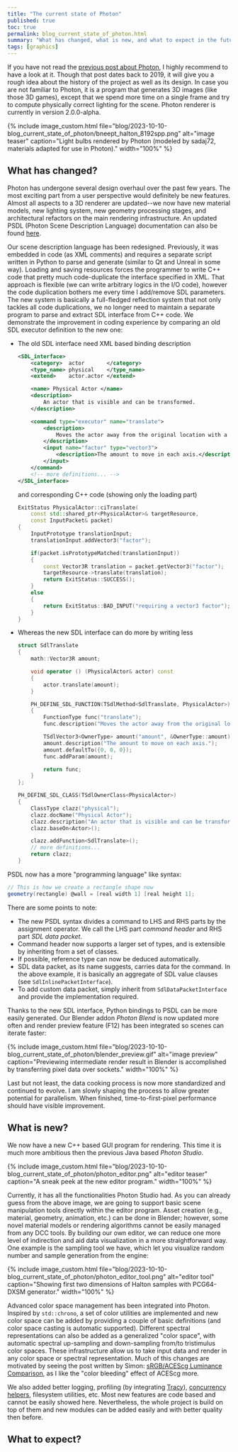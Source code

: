 ```yaml
---
title: "The current state of Photon"
published: true
toc: true
permalink: blog_current_state_of_photon.html
summary: "What has changed, what is new, and what to expect in the future."
tags: [graphics]
---
```


If you have not read the [previous post about Photon](blog_photon_technical_update.html), I highly recommend to have a look at it. Though that post dates back to 2019, it will give you a rough idea about the history of the project as well as its design. In case you are not familiar to Photon, it is a program that generates 3D images (like those 3D games), except that we spend more time on a single frame and try to compute physically correct lighting for the scene. Photon renderer is currently in version 2.0.0-alpha.

{% include image_custom.html file="blog/2023-10-10-blog_current_state_of_photon/bneept_halton_8192spp.png" alt="image teaser" caption="Light bulbs rendered by Photon (modeled by sadaj72, materials adapted for use in Photon)." width="100%" %}

## What has changed?

Photon has undergone several design overhaul over the past few years. The most exciting part from a user perspective would definitely be new features. Almost all aspects to a 3D renderer are updated--we now have new material models, new lighting system, new geometry processing stages, and architectural refactors on the main rendering infrastructure. An updated PSDL (Photon Scene Description Language) documentation can also be found [here](photon_v2_sdl_documentation.html).

Our scene description language has been redesigned. Previously, it was embedded in code (as XML comments) and requires a separate script written in Python to parse and generate (similar to Qt and Unreal in some way). Loading and saving resources forces the programmer to write C++ code that pretty much code-duplicate the interface specified in XML. That approach is flexible (we can write arbitrary logics in the I/O code), however the code duplication bothers me every time I add/remove SDL parameters. The new system is basically a full-fledged reflection system that not only tackles all code duplications, we no longer need to maintain a separate program to parse and extract SDL interface from C++ code. We demonstrate the improvement in coding experience by comparing an old SDL executor definition to the new one:

* The old SDL interface need XML based binding description
    ```xml
    <SDL_interface>
        <category>  actor       </category>
        <type_name> physical    </type_name>
        <extend>    actor.actor </extend>

        <name> Physical Actor </name>
        <description>
            An actor that is visible and can be transformed.
        </description>

        <command type="executor" name="translate">
            <description>
                Moves the actor away from the original location with a specified amount.
            </description>
            <input name="factor" type="vector3">
                <description>The amount to move in each axis.</description>
            </input>
        </command>
        <!-- more definitions... -->
    </SDL_interface>
    ```
    and corresponding C++ code (showing only the loading part)
    ```cpp
    ExitStatus PhysicalActor::ciTranslate(
        const std::shared_ptr<PhysicalActor>& targetResource,
        const InputPacket& packet)
    {
        InputPrototype translationInput;
        translationInput.addVector3("factor");

        if(packet.isPrototypeMatched(translationInput))
        {
            const Vector3R translation = packet.getVector3("factor");
            targetResource->translate(translation);
            return ExitStatus::SUCCESS();
        }
        else
        {
            return ExitStatus::BAD_INPUT("requiring a vector3 factor");
        }
    }
    ```
* Whereas the new SDL interface can do more by writing less
    ```cpp
    struct SdlTranslate
    {
        math::Vector3R amount;

        void operator () (PhysicalActor& actor) const
        {
            actor.translate(amount);
        }

        PH_DEFINE_SDL_FUNCTION(TSdlMethod<SdlTranslate, PhysicalActor>)
        {
            FunctionType func("translate");
            func.description("Moves the actor away from the original location with a specified amount.");

            TSdlVector3<OwnerType> amount("amount", &OwnerType::amount);
            amount.description("The amount to move on each axis.");
            amount.defaultTo({0, 0, 0});
            func.addParam(amount);

            return func;
        }
    };

    PH_DEFINE_SDL_CLASS(TSdlOwnerClass<PhysicalActor>)
	{
		ClassType clazz("physical");
		clazz.docName("Physical Actor");
		clazz.description("An actor that is visible and can be transformed.");
		clazz.baseOn<Actor>();

		clazz.addFunction<SdlTranslate>();
        // more definitions...
		return clazz;
	}
    ```

PSDL now has a more "programming language" like syntax:

```csharp
// This is how we create a rectangle shape now
geometry(rectangle) @wall = [real width 1] [real height 1];
```

There are some points to note:

* The new PSDL syntax divides a command to LHS and RHS parts by the assignment operator. We call the LHS part *command header* and RHS part *SDL data packet*.
* Command header now supports a larger set of types, and is extensible by inheriting from a set of classes.
* If possible, reference type can now be deduced automatically.
* SDL data packet, as its name suggests, carries data for the command. In the above example, it is basically an aggregate of SDL value clauses (see `SdlInlinePacketInterface`).
* To add custom data packet, simply inherit from `SdlDataPacketInterface` and provide the implementation required.

Thanks to the new SDL interface, Python bindings to PSDL can be more easily generated. Our Blender addon *Photon Blend* is now updated more often and render preview feature (F12) has been integrated so scenes can iterate faster:

{% include image_custom.html file="blog/2023-10-10-blog_current_state_of_photon/blender_preview.gif" alt="image preview" caption="Previewing intermediate render result in Blender is accomplished by transferring pixel data over sockets." width="100%" %}

Last but not least, the data cooking process is now more standardized and continued to evolve. I am slowly shaping the process to allow greater potential for parallelism. When finished, time-to-first-pixel performance should have visible improvement.

## What is new?

We now have a new C++ based GUI program for rendering. This time it is much more ambitious then the previous Java based *Photon Studio*. 

{% include image_custom.html file="blog/2023-10-10-blog_current_state_of_photon/photon_editor.png" alt="editor teaser" caption="A sneak peek at the new editor program." width="100%" %}

Currently, it has all the functionalities Photon Studio had. As you can already guess from the above image, we are going to support basic scene manipulation tools directly within the editor program. Asset creation (e.g., material, geometry, animation, etc.) can be done in Blender; however, some novel material models or rendering algorithms cannot be easily managed from any DCC tools. By building our own editor, we can reduce one more level of indirection and aid data visualization in a more straightforward way. One example is the sampling tool we have, which let you visualize random number and sample generation from the engine:

{% include image_custom.html file="blog/2023-10-10-blog_current_state_of_photon/photon_editor_tool.png" alt="editor tool" caption="Showing first two dimensions of Halton samples with PCG64-DXSM generator." width="100%" %}

Advanced color space management has been integrated into Photon. Inspired by `std::chrono`, a set of color utilities are implemented and new color space can be added by providing a couple of basic definitions (and color space casting is automatic supported). Different spectral representations can also be added as a generalized "color space", with automatic spectral up-sampling and down-sampling from/to tristimulus color spaces. These infrastructure allow us to take input data and render in any color space or spectral representation. Much of this changes are motivated by seeing the post written by Simon: [sRGB/ACEScg Luminance Comparison](http://simonstechblog.blogspot.com/2020/09/srgbacescg-luminance-comparison.html), as I like the "color bleeding" effect of ACEScg more.

We also added better logging, profiling (by integrating [Tracy](https://github.com/wolfpld/tracy)), [concurrency helpers](https://github.com/TzuChieh/Photon-v2/tree/3d8e39c2b22113574089ffdb6e8a325e18af7324/Engine/Source/Utility/Concurrent), filesystem utilities, etc. Most new features are code based and cannot be easily showed here. Nevertheless, the whole project is build on top of them and new modules can be added easily and with better quality then before.

## What to expect?



